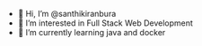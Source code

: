 - 👋 Hi, I’m @santhikiranbura
- 👀 I’m interested in Full Stack Web Development
- 🌱 I’m currently learning java and docker


<!---
santhikiranbura/santhikiranbura is a ✨ special ✨ repository because its `README.md` (this file) appears on your GitHub profile.
You can click the Preview link to take a look at your changes.
--->
